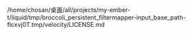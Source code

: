 /home/chosan/桌面/all/projects/my-ember-t/liquid/tmp/broccoli_persistent_filtermapper-input_base_path-flcxvj0T.tmp/velocity/LICENSE.md